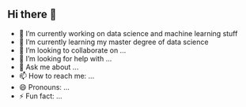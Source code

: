 ## Hi there 👋


- 🔭 I’m currently working on data science and machine learning stuff
- 🌱 I’m currently learning my master degree of data science
- 👯 I’m looking to collaborate on ...
- 🤔 I’m looking for help with ...
- 💬 Ask me about ...
- 📫 How to reach me: ...
- 😄 Pronouns: ...
- ⚡ Fun fact: ...

